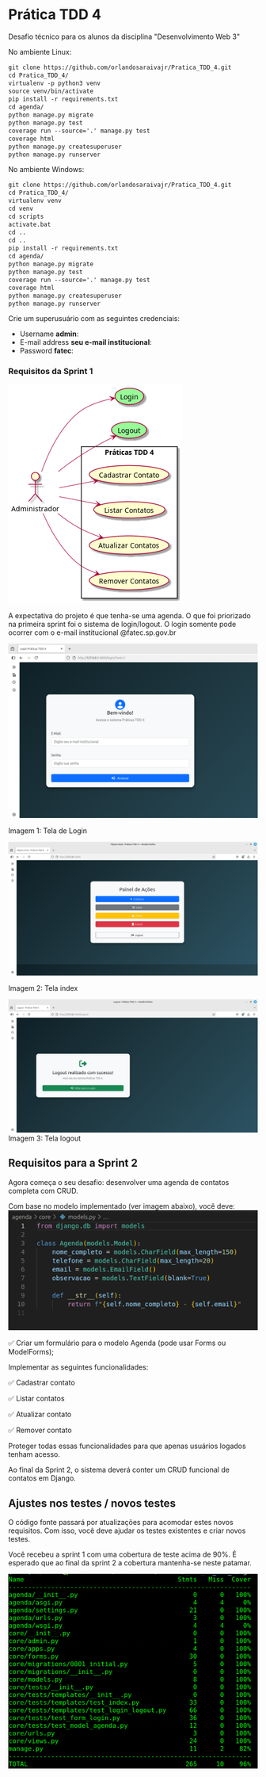 # Prática TDD 4

Desafio técnico para os alunos da disciplina "Desenvolvimento Web 3"




No ambiente Linux:

```console
git clone https://github.com/orlandosaraivajr/Pratica_TDD_4.git
cd Pratica_TDD_4/
virtualenv -p python3 venv
source venv/bin/activate
pip install -r requirements.txt
cd agenda/
python manage.py migrate
python manage.py test
coverage run --source='.' manage.py test 
coverage html
python manage.py createsuperuser
python manage.py runserver
```

No ambiente Windows:

```console
git clone https://github.com/orlandosaraivajr/Pratica_TDD_4.git
cd Pratica_TDD_4/
virtualenv venv
cd venv
cd scripts
activate.bat
cd ..
cd ..
pip install -r requirements.txt
cd agenda/
python manage.py migrate
python manage.py test
coverage run --source='.' manage.py test 
coverage html
python manage.py createsuperuser
python manage.py runserver

```

Crie um superusuário com as seguintes credenciais:

- Username <b>admin</b>:
- E-mail address <b>seu e-mail institucional</b>:
- Password <b>fatec</b>:

### Requisitos da Sprint 1

<img src="caso_uso.png">

A expectativa do projeto é que tenha-se uma agenda. O que foi priorizado na primeira sprint foi o sistema de login/logout.
O login somente pode ocorrer com o e-mail institucional @fatec.sp.gov.br 


<img src="login.png">

Imagem 1: Tela de Login

<img src="index.png">

Imagem 2: Tela index

<img src="logout.png">
Imagem 3: Tela logout

## Requisitos para a Sprint 2

Agora começa o seu desafio: desenvolver uma agenda de contatos completa com CRUD.

Com base no modelo implementado (ver imagem abaixo), você deve:
<img src="model.png">


✅ Criar um formulário para o modelo Agenda (pode usar Forms ou ModelForms);

Implementar as seguintes funcionalidades:

✅ Cadastrar contato

✅ Listar contatos

✅ Atualizar contato

✅ Remover contato

Proteger todas essas funcionalidades para que apenas usuários logados tenham acesso.

Ao final da Sprint 2, o sistema deverá conter um CRUD funcional de contatos em Django.


## Ajustes nos testes / novos testes

O código fonte passará por atualizações para acomodar estes novos requisitos. Com isso, você deve ajudar os testes existentes e criar novos testes.

Você recebeu a sprint 1 com uma cobertura de teste acima de 90%. É esperado que ao final da sprint 2 a cobertura mantenha-se neste patamar.

<img src="cobertura_testes.png">
